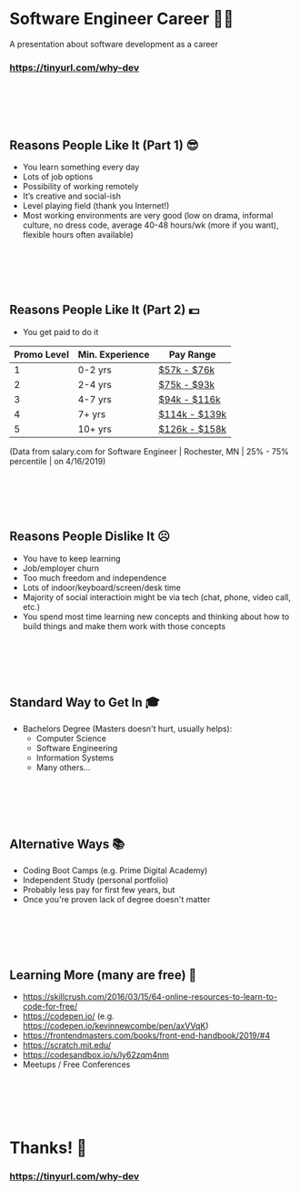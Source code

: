 <br/><br/><br/><br/>

# Software Engineer Career 👩‍💻
A presentation about software development as a career
### https://tinyurl.com/why-dev

<br/><br/><br/><br/>

## Reasons People Like It (Part 1) 😎
- You learn something every day
- Lots of job options
- Possibility of working remotely
- It’s creative and social-ish
- Level playing field (thank you Internet!)
- Most working environments are very good (low on drama, informal culture, no dress code, average 40-48 hours/wk (more if you want), flexible hours often available)

<br/><br/><br/><br/>

## Reasons People Like It (Part 2) 💵
- You get paid to do it

| Promo Level | Min. Experience | Pay Range |
|-------------|-----------------|-----------|
| 1           | 0-2 yrs         | [$57k - $76k](https://swz.salary.com/SalaryWizard/Software-Engineer-I-Salary-Details-Rochester-MN.aspx)
| 2           | 2-4 yrs         | [$75k - $93k](https://swz.salary.com/SalaryWizard/Software-Engineer-II-Salary-Details-Rochester-MN.aspx)
| 3           | 4-7 yrs         | [$94k - $116k](https://swz.salary.com/SalaryWizard/Software-Engineer-III-Salary-Details-Rochester-MN.aspx)
| 4           | 7+  yrs         | [$114k - $139k](https://swz.salary.com/SalaryWizard/Software-Engineer-IV-Salary-Details-Rochester-MN.aspx)
| 5           | 10+ yrs         | [$126k - $158k](https://swz.salary.com/SalaryWizard/Software-Engineer-V-Salary-Details-Rochester-MN.aspx)

(Data from salary.com for Software Engineer | Rochester, MN | 25% - 75% percentile | on 4/16/2019)


<br/><br/><br/><br/>

## Reasons People Dislike It ☹️
- You have to keep learning
- Job/employer churn
- Too much freedom and independence
- Lots of indoor/keyboard/screen/desk time
- Majority of social interactioin might be via tech (chat, phone, video call, etc.)
- You spend most time learning new concepts and thinking about how to build things and make them work with those concepts

<br/><br/><br/><br/>

## Standard Way to Get In 🎓
- Bachelors Degree (Masters doesn't hurt, usually helps):
  - Computer Science
  - Software Engineering
  - Information Systems
  - Many others...

<br/><br/><br/><br/>

## Alternative Ways 📚
- Coding Boot Camps (e.g. Prime Digital Academy)
- Independent Study (personal portfolio)
- Probably less pay for first few years, but
- Once you're proven lack of degree doesn't matter

<br/><br/><br/><br/>

## Learning More (many are free) 🚀
- https://skillcrush.com/2016/03/15/64-online-resources-to-learn-to-code-for-free/
- https://codepen.io/ (e.g. https://codepen.io/kevinnewcombe/pen/axVVqK)
- https://frontendmasters.com/books/front-end-handbook/2019/#4
- https://scratch.mit.edu/
- https://codesandbox.io/s/ly62zqm4nm
- Meetups / Free Conferences

<br/><br/><br/><br/>

# Thanks! 👋
### https://tinyurl.com/why-dev

<br/><br/><br/><br/>
